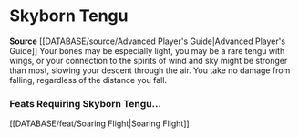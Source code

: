 ﻿---
id: '79'
name: Skyborn Tengu
rarity: Common
source: '[[DATABASE/source/Advanced Player''s Guide|Advanced Player''s Guide]]'
type: Heritage

---
# Skyborn Tengu

**Source** [[DATABASE/source/Advanced Player's Guide|Advanced Player's Guide]] 
Your bones may be especially light, you may be a rare tengu with wings, or your connection to the spirits of wind and sky might be stronger than most, slowing your descent through the air. You take no damage from falling, regardless of the distance you fall.

### Feats Requiring Skyborn Tengu...

[[DATABASE/feat/Soaring Flight|Soaring Flight]]